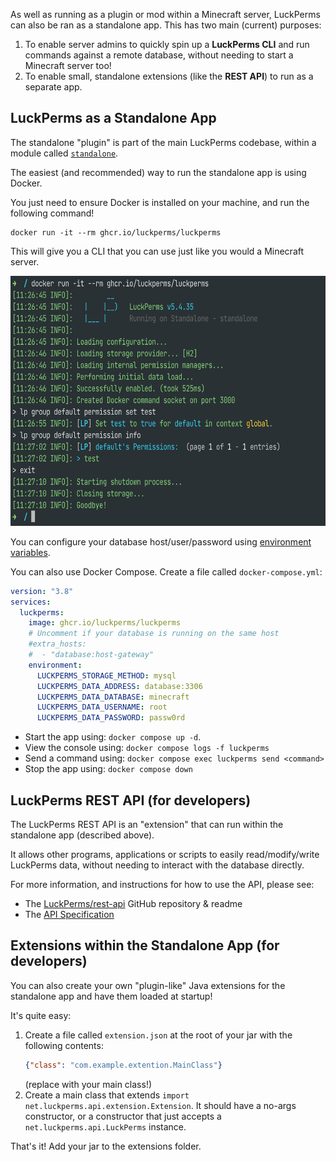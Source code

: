 As well as running as a plugin or mod within a Minecraft server, LuckPerms can also be ran as a standalone app. This has two main (current) purposes:

1. To enable server admins to quickly spin up a **LuckPerms CLI** and run commands against a remote database, without needing to start a Minecraft server too!
2. To enable small, standalone extensions (like the **REST API**) to run as a separate app.

## LuckPerms as a Standalone App

The standalone "plugin" is part of the main LuckPerms codebase, within a module called [`standalone`](https://github.com/LuckPerms/LuckPerms/tree/master/standalone).

The easiest (and recommended) way to run the standalone app is using Docker.

You just need to ensure Docker is installed on your machine, and run the following command!

```
docker run -it --rm ghcr.io/luckperms/luckperms
```

This will give you a CLI that you can use just like you would a Minecraft server.

<p>
  <img src="../img/standalone-1.png" height="400"/>
</p>

You can configure your database host/user/password using [environment variables](Configuration#environment-variables).

You can also use Docker Compose. Create a file called `docker-compose.yml`:

```yml
version: "3.8"
services:
  luckperms:
    image: ghcr.io/luckperms/luckperms
    # Uncomment if your database is running on the same host
    #extra_hosts:
    #  - "database:host-gateway"
    environment:
      LUCKPERMS_STORAGE_METHOD: mysql
      LUCKPERMS_DATA_ADDRESS: database:3306
      LUCKPERMS_DATA_DATABASE: minecraft
      LUCKPERMS_DATA_USERNAME: root
      LUCKPERMS_DATA_PASSWORD: passw0rd
```

* Start the app using: `docker compose up -d`. 
* View the console using: `docker compose logs -f luckperms`
* Send a command using: `docker compose exec luckperms send <command>`
* Stop the app using: `docker compose down`

## LuckPerms REST API (for developers)

The LuckPerms REST API is an "extension" that can run within the standalone app (described above).

It allows other programs, applications or scripts to easily read/modify/write LuckPerms data, without needing to interact with the database directly.

For more information, and instructions for how to use the API, please see:
* The [LuckPerms/rest-api](https://github.com/LuckPerms/rest-api) GitHub repository & readme
* The [API Specification](https://petstore.swagger.io/?url=https://raw.githubusercontent.com/LuckPerms/rest-api/main/src/main/resources/luckperms-openapi.yml)

## Extensions within the Standalone App (for developers)

You can also create your own "plugin-like" Java extensions for the standalone app and have them loaded at startup!

It's quite easy:

1. Create a file called `extension.json` at the root of your jar with the following contents:
    ```json
    {"class": "com.example.extention.MainClass"}
    ```
    (replace with your main class!)
2. Create a main class that extends `import net.luckperms.api.extension.Extension`.
    It should have a no-args constructor, or a constructor that just accepts a `net.luckperms.api.LuckPerms` instance.

That's it! Add your jar to the extensions folder.
